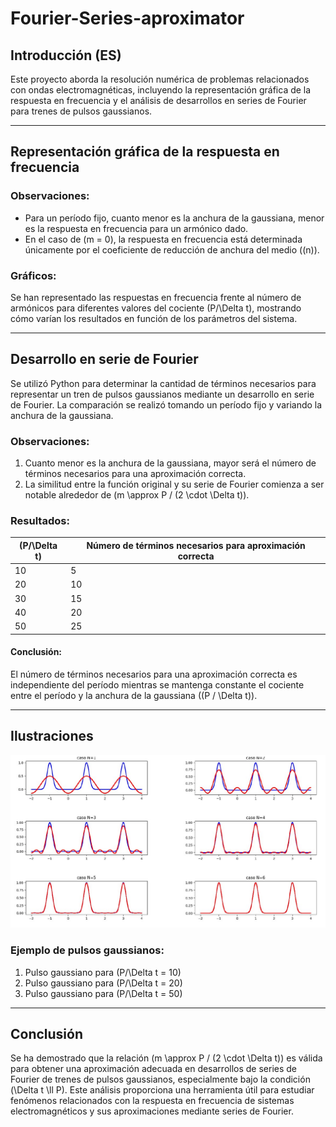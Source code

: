 # Fourier-Series-aproximator

## Introducción (ES)

Este proyecto aborda la resolución numérica de problemas relacionados con ondas electromagnéticas, incluyendo la representación gráfica de la respuesta en frecuencia y el análisis de desarrollos en series de Fourier para trenes de pulsos gaussianos. 

---

## Representación gráfica de la respuesta en frecuencia

### Observaciones:
- Para un período fijo, cuanto menor es la anchura de la gaussiana, menor es la respuesta en frecuencia para un armónico dado.
- En el caso de \(m = 0\), la respuesta en frecuencia está determinada únicamente por el coeficiente de reducción de anchura del medio (\(n\)).

### Gráficos:
Se han representado las respuestas en frecuencia frente al número de armónicos para diferentes valores del cociente \(P/\Delta t\), mostrando cómo varían los resultados en función de los parámetros del sistema.

---

## Desarrollo en serie de Fourier

Se utilizó Python para determinar la cantidad de términos necesarios para representar un tren de pulsos gaussianos mediante un desarrollo en serie de Fourier. La comparación se realizó tomando un período fijo y variando la anchura de la gaussiana.

### Observaciones:
1. Cuanto menor es la anchura de la gaussiana, mayor será el número de términos necesarios para una aproximación correcta.
2. La similitud entre la función original y su serie de Fourier comienza a ser notable alrededor de \(m \approx P / (2 \cdot \Delta t)\).

### Resultados:
| \(P/\Delta t\) | Número de términos necesarios para aproximación correcta |
|----------------|--------------------------------------------------------|
| 10            | 5                                                      |
| 20            | 10                                                     |
| 30            | 15                                                     |
| 40            | 20                                                     |
| 50            | 25                                                     |

#### Conclusión:
El número de términos necesarios para una aproximación correcta es independiente del período mientras se mantenga constante el cociente entre el período y la anchura de la gaussiana (\(P / \Delta t\)).

---

## Ilustraciones
![Aproximación por serie de Fourier](GaussianPulse.jpg)
### Ejemplo de pulsos gaussianos:
1. Pulso gaussiano para \(P/\Delta t = 10\)
2. Pulso gaussiano para \(P/\Delta t = 20\)
3. Pulso gaussiano para \(P/\Delta t = 50\)

---

## Conclusión

Se ha demostrado que la relación \(m \approx P / (2 \cdot \Delta t)\) es válida para obtener una aproximación adecuada en desarrollos de series de Fourier de trenes de pulsos gaussianos, especialmente bajo la condición \(\Delta t \ll P\). Este análisis proporciona una herramienta útil para estudiar fenómenos relacionados con la respuesta en frecuencia de sistemas electromagnéticos y sus aproximaciones mediante series de Fourier.
